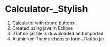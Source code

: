 # Calculator-_Stylish


1. Calculator with round buttons .
2. Created using java in Eclipse
3. JTattoo.jar file is downloaded and imported  
4. Aluminium Theme choosen form JTattoo.jar
 
